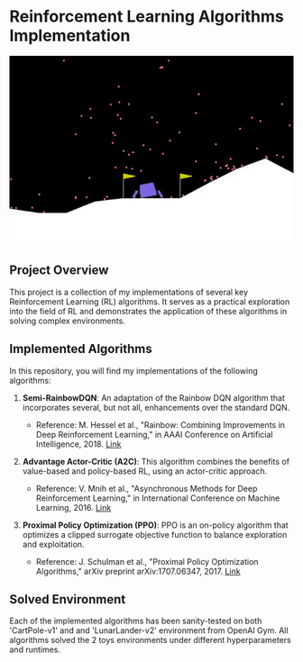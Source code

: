# Reinforcement Learning Algorithms Implementation

![LunarLander](./ppo.gif)

## Project Overview
This project is a collection of my implementations of several key Reinforcement Learning (RL) algorithms. It serves as a practical exploration into the field of RL and demonstrates the application of these algorithms in solving complex environments. 

## Implemented Algorithms
In this repository, you will find my implementations of the following algorithms:

1. **Semi-RainbowDQN**: An adaptation of the Rainbow DQN algorithm that incorporates several, but not all, enhancements over the standard DQN.
   - Reference: M. Hessel et al., "Rainbow: Combining Improvements in Deep Reinforcement Learning," in AAAI Conference on Artificial Intelligence, 2018. [Link](https://arxiv.org/abs/1710.02298)

2. **Advantage Actor-Critic (A2C)**: This algorithm combines the benefits of value-based and policy-based RL, using an actor-critic approach.
   - Reference: V. Mnih et al., "Asynchronous Methods for Deep Reinforcement Learning," in International Conference on Machine Learning, 2016. [Link](https://arxiv.org/abs/1602.01783)

3. **Proximal Policy Optimization (PPO)**: PPO is an on-policy algorithm that optimizes a clipped surrogate objective function to balance exploration and exploitation.
   - Reference: J. Schulman et al., "Proximal Policy Optimization Algorithms," arXiv preprint arXiv:1707.06347, 2017. [Link](https://arxiv.org/abs/1707.06347)

## Solved Environment
Each of the implemented algorithms has been sanity-tested on both 'CartPole-v1' and and 'LunarLander-v2' environment from OpenAI Gym. All algorithms solved the 2 toys environments under different hyperparameters and runtimes.